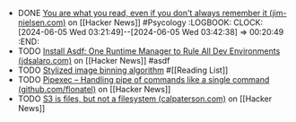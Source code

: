 - DONE [You are what you read, even if you don't always remember it (jim-nielsen.com)](https://news.ycombinator.com/item?id=40151952) on [[Hacker News]] #Psycology
  :LOGBOOK:
  CLOCK: [2024-06-05 Wed 03:21:49]--[2024-06-05 Wed 03:42:38] =>  00:20:49
  :END:
- TODO [Install Asdf: One Runtime Manager to Rule All Dev Environments (jdsalaro.com)](https://news.ycombinator.com/item?id=40186036) on [[Hacker News]] #asdf
- TODO [Stylized image binning algorithm](https://benjdd.com/posts/stylized-image-binning-algorithm/) #[[Reading List]]
- TODO [Pipexec – Handling pipe of commands like a single command (github.com/flonatel)](https://news.ycombinator.com/item?id=39656056) on [[Hacker News]]
- TODO [S3 is files, but not a filesystem (calpaterson.com)](https://news.ycombinator.com/item?id=39656657) on [[Hacker News]]